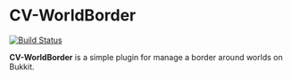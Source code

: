 # CV-WorldBorder

[![Build Status](https://travis-ci.org/MCCityVille/WorldBorder.svg?branch=master)](https://travis-ci.org/MCCityVille/WorldBorder)

**CV-WorldBorder** is a simple plugin for manage a border around worlds on Bukkit.
